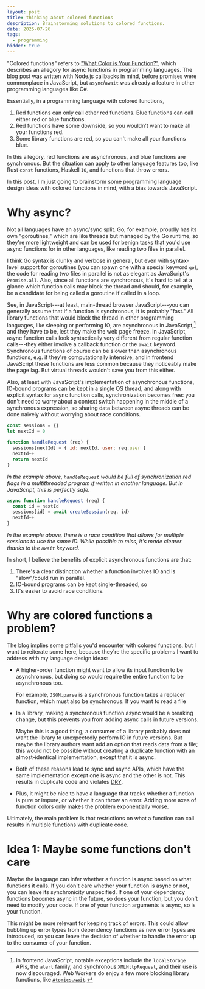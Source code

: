 ```yaml
---
layout: post
title: thinking about colored functions
description: Brainstorming solutions to colored functions.
date: 2025-07-26
tags:
  - programming
hidden: true
---
```


"Colored functions" refers to ["What Color is Your Function?"](https://journal.stuffwithstuff.com/2015/02/01/what-color-is-your-function/), which describes an allegory for async functions in programming languages. The blog post was written with Node.js callbacks in mind, before promises were commonplace in JavaScript, but `async`/`await` was already a feature in other programming languages like C#.

Essentially, in a programming language with colored functions,

1. Red functions can only call other red functions. Blue functions can call either red or blue functions.
2. Red functions have some downside, so you wouldn't want to make all your functions red.
3. Some library functions are red, so you can't make all your functions blue.

In this allegory, red functions are asynchronous, and blue functions are synchronous. But the situation can apply to other language features too, like Rust `const` functions, Haskell `IO`, and functions that throw errors.

In this post, I'm just going to brainstorm some programming language design ideas with colored functions in mind, with a bias towards JavaScript.

# Why async?

Not all languages have an async/sync split. Go, for example, proudly has its own "goroutines," which are like threads but managed by the Go runtime, so they're more lightweight and can be used for benign tasks that you'd use async functions for in other languages, like reading two files in parallel.

I think Go syntax is clunky and verbose in general, but even with syntax-level support for goroutines (you can spawn one with a special keyword `go`), the code for reading two files in parallel is not as elegant as JavaScript's `Promise.all`.
Also, since all functions are synchronous, it's hard to tell at a glance which function calls may block the thread and should, for example, be a candidate for being called a goroutine if called in a loop.

See, in JavaScript---at least, main-thread browser JavaScript---you can generally assume that if a function is synchronous, it is probably "fast." All library functions that would block the thread in other programming languages, like sleeping or performing IO, are asynchronous in JavaScript,[^1] and they have to be, lest they make the web page freeze. In JavaScript, async function calls look syntactically very different from regular function calls---they either involve a callback function or the `await` keyword. Synchronous functions of course can be slower than asynchronous functions, e.g. if they're computationally intensive, and in frontend JavaScript these functions are less common because they noticeably make the page lag. But virtual threads wouldn't save you from this either.

[^1]: In frontend JavaScript, notable exceptions include the `localStorage` APIs, the `alert` family, and synchronous `XMLHttpRequest`, and their use is now discouraged. Web Workers do enjoy a few more blocking library functions, like [`Atomics.wait`](https://developer.mozilla.org/en-US/docs/Web/JavaScript/Reference/Global_Objects/Atomics/wait).

Also, at least with JavaScript's implementation of asynchronous functions, IO-bound programs can be kept in a single OS thread, and along with explicit syntax for async function calls, synchronization becomes free: you don't need to worry about a context switch happening in the middle of a synchronous expression, so sharing data between async threads can be done naively without worrying about race conditions.

```js
const sessions = {}
let nextId = 0

function handleRequest (req) {
  sessions[nextId] = { id: nextId, user: req.user }
  nextId++
  return nextId
}
```

_In the example above, `handleRequest` would be full of synchronization red flags in a multithreaded program if written in another language. But in JavaScript, this is perfectly safe._

```js
async function handleRequest (req) {
  const id = nextId
  sessions[id] = await createSession(req, id)
  nextId++
}
```

_In the example above, there is a race condition that allows for multiple sessions to use the same ID. While possible to miss, it's made clearer thanks to the `await` keyword._

In short, I believe the benefits of explicit asynchronous functions are that:

1. There's a clear distinction whether a function involves IO and is "slow"/could run in parallel.
2. IO-bound programs can be kept single-threaded, so
3. It's easier to avoid race conditions.

# Why are colored functions a problem?

The blog implies some pitfalls you'd encounter with colored functions, but I want to reiterate some here, because they're the specific problems I want to address with my language design ideas:

- A higher-order function might want to allow its input function to be asynchronous, but doing so would require the entire function to be asynchronous too.

  For example, `JSON.parse` is a synchronous function takes a replacer function, which must also be synchronous. If you want to read a file

- In a library, making a synchronous function async would be a breaking change, but this prevents you from adding async calls in future versions.

  Maybe this is a good thing; a consumer of a library probably does not want the library to unexpectedly perform IO in future versions. But maybe the library authors want add an option that reads data from a file; this would not be possible without creating a duplicate function with an almost-identical implementation, except that it is async.

- Both of these reasons lead to sync and async APIs, which have the same implementation except one is async and the other is not. This results in duplicate code and violates [DRY](https://en.wikipedia.org/wiki/Don%27t_repeat_yourself).

- Plus, it might be nice to have a language that tracks whether a function is pure or impure, or whether it can throw an error. Adding more axes of function colors only makes the problem exponentially worse.

Ultimately, the main problem is that restrictions on what a function can call results in multiple functions with duplicate code.

# Idea 1: Maybe some functions don't care

Maybe the language can infer whether a function is async based on what functions it calls. If you don't care whether your function is async or not, you can leave its synchronicity unspecified. If one of your dependency functions becomes async in the future, so does your function, but you don't need to modify your code. If one of your function arguments is async, so is your function.

This might be more relevant for keeping track of errors. This could allow bubbling up error types from dependency functions as new error types are introduced, so you can leave the decision of whether to handle the error up to the consumer of your function.
